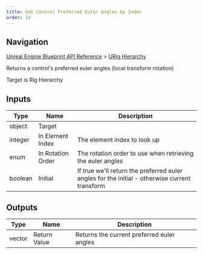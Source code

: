 ```yaml
---
title: Get Control Preferred Euler Angles by Index
order: 14
---
```

## Navigation

[Unreal Engine Blueprint API Reference](https://dev.epicgames.com/documentation/en-us/unreal-engine/BlueprintAPI) > [URig Hierarchy](https://dev.epicgames.com/documentation/en-us/unreal-engine/BlueprintAPI/URigHierarchy)

Returns a control's preferred euler angles (local transform rotation)

Target is Rig Hierarchy

## Inputs

| Type | Name | Description |
| --- | --- | --- |
| object | Target |  |
| integer | In Element Index | The element index to look up |
| enum | In Rotation Order | The rotation order to use when retrieving the euler angles |
| boolean | Initial | If true we'll return the preferred euler angles for the initial - otherwise current transform |

## Outputs

| Type | Name | Description |
| --- | --- | --- |
| vector | Return Value | Returns the current preferred euler angles |
